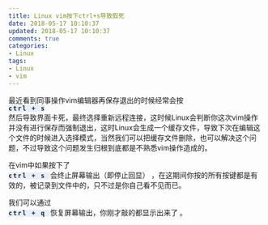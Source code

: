 ```yaml
---
title: Linux vim按下ctrl+s导致假死
date: 2018-05-17 10:10:37
updated: 2018-05-17 10:10:37
comments: true
categories:
- Linux
tags:
- Linux
- vim
---
```


最近看到同事操作vim编辑器再保存退出的时候经常会按<code style="letter-spacing: 2px;font-weight:700;background-color:#e6effb;border-radius:3px;"> ctrl + s </code>然后导致界面卡死，最终选择重新远程连接，这时候Linux会判断你这次vim操作并没有进行保存而强制退出，这时Linux会生成一个缓存文件，导致下次在编辑这个文件的时候进入选择模式，当然我们可以把缓存文件删除，也可以解决这个问题，不过导致这个问题发生归根到底都是不熟悉vim操作造成的。

在vim中如果按下了<code style="letter-spacing: 2px;font-weight:700;background-color:#e6effb;border-radius:3px;"> ctrl + s </code>会终止屏幕输出（即停止回显） ，在这期间你按的所有按键都是有效的，被记录到文件中的，只不过是你自己看不见而已。

我们可以通过<code style="letter-spacing: 2px;font-weight:700;background-color:#e6effb;border-radius:3px;"> ctrl + q </code>恢复屏幕输出，你刚才敲的都显示出来了 。